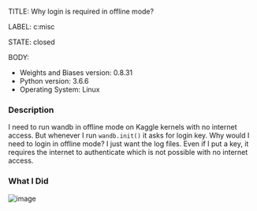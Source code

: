 TITLE:
Why login is required in offline mode?

LABEL:
c:misc

STATE:
closed

BODY:
* Weights and Biases version: 0.8.31
* Python version: 3.6.6
* Operating System: Linux

### Description

I need to run wandb in offline mode on Kaggle kernels with no internet access. But whenever I run `wandb.init()` it asks for login key. Why would I need to login in offline mode? I just want the log files. Even if I put a key, it requires the internet to authenticate which is not possible with no internet access.

### What I Did

![image](https://user-images.githubusercontent.com/30778939/79007728-6260ed00-7b79-11ea-9a42-dbe73e80a221.png)


